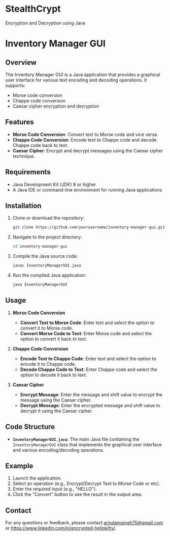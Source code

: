 # StealthCrypt
Encryption and Decryption using Java
# Inventory Manager GUI

## Overview

The Inventory Manager GUI is a Java application that provides a graphical user interface for various text encoding and decoding operations. It supports:
- Morse code conversion
- Chappe code conversion
- Caesar cipher encryption and decryption

## Features

- **Morse Code Conversion**: Convert text to Morse code and vice versa.
- **Chappe Code Conversion**: Encode text to Chappe code and decode Chappe code back to text.
- **Caesar Cipher**: Encrypt and decrypt messages using the Caesar cipher technique.

## Requirements

- Java Development Kit (JDK) 8 or higher
- A Java IDE or command-line environment for running Java applications

## Installation

1. Clone or download the repository:

    ```sh
    git clone https://github.com/yourusername/inventory-manager-gui.git
    ```

2. Navigate to the project directory:

    ```sh
    cd inventory-manager-gui
    ```

3. Compile the Java source code:

    ```sh
    javac InventoryManagerGUI.java
    ```

4. Run the compiled Java application:

    ```sh
    java InventoryManagerGUI
    ```

## Usage

1. **Morse Code Conversion**
   - **Convert Text to Morse Code**: Enter text and select the option to convert it to Morse code.
   - **Convert Morse Code to Text**: Enter Morse code and select the option to convert it back to text.

2. **Chappe Code Conversion**
   - **Encode Text to Chappe Code**: Enter text and select the option to encode it to Chappe code.
   - **Decode Chappe Code to Text**: Enter Chappe code and select the option to decode it back to text.

3. **Caesar Cipher**
   - **Encrypt Message**: Enter the message and shift value to encrypt the message using the Caesar cipher.
   - **Decrypt Message**: Enter the encrypted message and shift value to decrypt it using the Caesar cipher.

## Code Structure

- **`InventoryManagerGUI.java`**: The main Java file containing the `InventoryManagerGUI` class that implements the graphical user interface and various encoding/decoding operations.

## Example

1. Launch the application.
2. Select an operation (e.g., Encrypt/Decrypt Text to Morse Code or etc).
3. Enter the required input (e.g., "HELLO").
4. Click the "Convert" button to see the result in the output area.


## Contact

For any questions or feedback, please contact arindamsingh75@gmail.com or https://www.linkedin.com/in/encrypted-hellokitty/.

